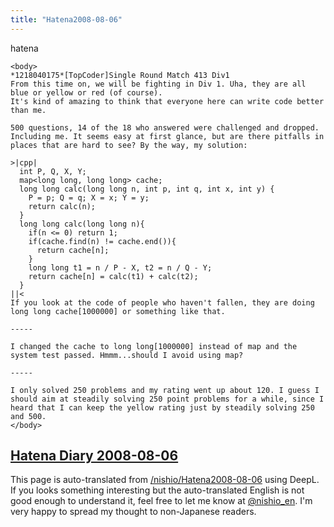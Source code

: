 ```yaml
---
title: "Hatena2008-08-06"
---
```


hatena

```
<body>
*1218040175*[TopCoder]Single Round Match 413 Div1
From this time on, we will be fighting in Div 1. Uha, they are all blue or yellow or red (of course).
It's kind of amazing to think that everyone here can write code better than me.

500 questions, 14 of the 18 who answered were challenged and dropped. Including me. It seems easy at first glance, but are there pitfalls in places that are hard to see? By the way, my solution:

>|cpp|
  int P, Q, X, Y;
  map<long long, long long> cache;
  long long calc(long long n, int p, int q, int x, int y) {
    P = p; Q = q; X = x; Y = y;
    return calc(n);
  }
  long long calc(long long n){
    if(n <= 0) return 1;
    if(cache.find(n) != cache.end()){
      return cache[n];
    }
    long long t1 = n / P - X, t2 = n / Q - Y;
    return cache[n] = calc(t1) + calc(t2);    
  }
||<
If you look at the code of people who haven't fallen, they are doing long long cache[1000000] or something like that.

-----

I changed the cache to long long[1000000] instead of map and the system test passed. Hmmm...should I avoid using map?

-----

I only solved 250 problems and my rating went up about 120. I guess I should aim at steadily solving 250 point problems for a while, since I heard that I can keep the yellow rating just by steadily solving 250 and 500.
</body>
```


[Hatena Diary 2008-08-06](https://nishiohirokazu.hatenadiary.org/archive/2008/08/06)
---
This page is auto-translated from [/nishio/Hatena2008-08-06](https://scrapbox.io/nishio/Hatena2008-08-06) using DeepL. If you looks something interesting but the auto-translated English is not good enough to understand it, feel free to let me know at [@nishio_en](https://twitter.com/nishio_en). I'm very happy to spread my thought to non-Japanese readers.